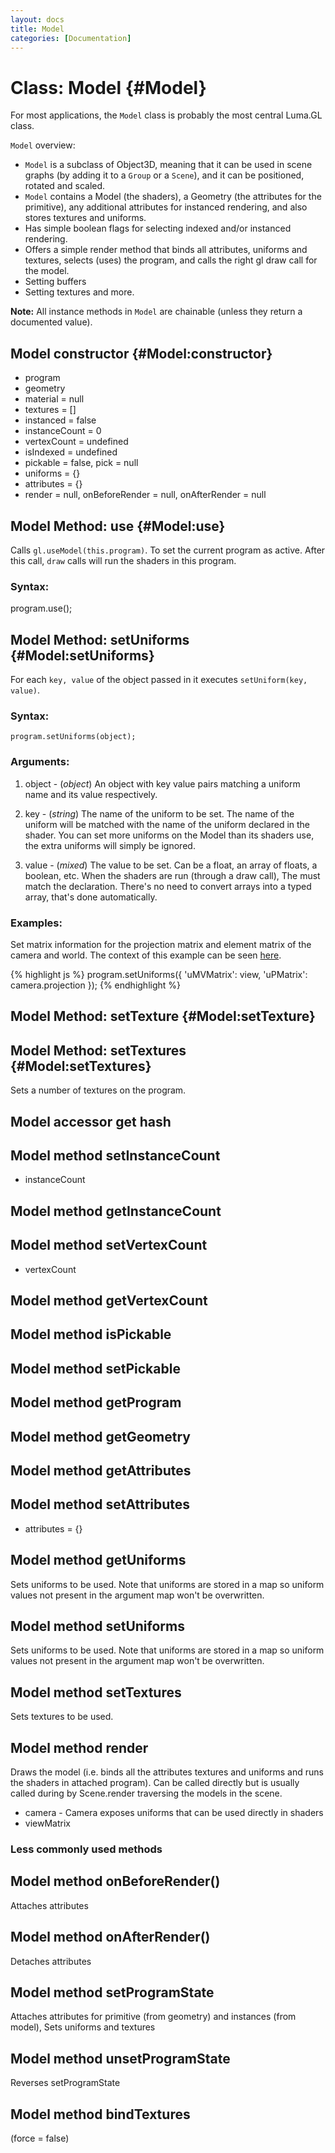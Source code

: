 ```yaml
---
layout: docs
title: Model
categories: [Documentation]
---
```


Class: Model {#Model}
===========================

For most applications, the `Model` class is probably the most central Luma.GL
class.


`Model` overview:
- `Model` is a subclass of Object3D, meaning that it can be used in scene graphs
  (by adding it to a `Group` or a `Scene`), and it can be positioned, rotated
  and scaled.
- `Model` contains a Model (the shaders), a Geometry (the attributes
  for the primitive), any additional attributes for instanced rendering,
  and also stores textures and uniforms.
- Has simple boolean flags for selecting indexed and/or instanced rendering.
- Offers a simple render method that binds all attributes, uniforms and
  textures, selects (uses) the program, and calls the right gl draw call for
  the model.
- Setting buffers
- Setting textures and more.


**Note:** All instance methods in `Model` are chainable
  (unless they return a documented value).


Model constructor {#Model:constructor}
----------------------------------------------------------------------

* program
* geometry
* material = null
* textures = []
* instanced = false
* instanceCount = 0
* vertexCount = undefined
* isIndexed = undefined
* pickable = false, pick = null
* uniforms = {}
* attributes = {}
* render = null, onBeforeRender = null, onAfterRender = null


Model Method: use {#Model:use}
-----------------------------------

Calls `gl.useModel(this.program)`. To set the current program as active.
After this call, `draw` calls will run the shaders in this program.

### Syntax:

  program.use();


Model Method: setUniforms {#Model:setUniforms}
--------------------------------------------------

For each `key, value` of the object passed in it executes `setUniform(key, value)`.

### Syntax:

	program.setUniforms(object);

### Arguments:

1. object - (*object*) An object with key value pairs matching a
                       uniform name and its value respectively.


1. key - (*string*) The name of the uniform to be set.
                    The name of the uniform will be matched with the name of
                    the uniform declared in the shader. You can set more
                    uniforms on the Model than its shaders use, the extra
                    uniforms will simply be ignored.
2. value - (*mixed*) The value to be set.
                     Can be a float, an array of floats, a boolean, etc.
                     When the shaders are run (through a draw call),
                     The must match the declaration.
                     There's no need to convert arrays into a typed array,
                     that's done automatically.

### Examples:

Set matrix information for the projection matrix and element matrix of the
camera and world.
The context of this example can be seen
[here](http://uber/.github.com/luma.gl/examples/lessons/3/).

{% highlight js %}
program.setUniforms({
  'uMVMatrix': view,
  'uPMatrix': camera.projection
});
{% endhighlight %}



Model Method: setTexture {#Model:setTexture}
-------------------------------------------------


Model Method: setTextures {#Model:setTextures}
----------------------------------------------------

Sets a number of textures on the program.


Model accessor get hash
--------------------------

Model method setInstanceCount
--------------------------
* instanceCount

Model method getInstanceCount
--------------------------

Model method setVertexCount
--------------------------
* vertexCount

Model method getVertexCount
--------------------------

Model method isPickable
--------------------------

Model method setPickable
--------------------------

Model method getProgram
--------------------------

Model method getGeometry
--------------------------

Model method getAttributes
--------------------------

Model method setAttributes
--------------------------
* attributes = {}

Model method getUniforms
--------------------------
Sets uniforms to be used. Note that uniforms are stored in a map so uniform
values not present in the argument map won't be overwritten.


Model method setUniforms
--------------------------
Sets uniforms to be used. Note that uniforms are stored in a map so uniform
values not present in the argument map won't be overwritten.


Model method setTextures
--------------------------
Sets textures to be used.


Model method render
--------------------------
Draws the model (i.e. binds all the attributes textures and uniforms and runs
the shaders in attached program). Can be called directly but is usually called
during by Scene.render traversing the models in the scene.

* camera - Camera exposes uniforms that can be used directly in shaders
* viewMatrix


### Less commonly used methods

Model method onBeforeRender()
--------------------------
Attaches attributes


Model method onAfterRender()
--------------------------
Detaches attributes


Model method setProgramState
--------------------------
Attaches attributes for primitive (from geometry) and instances (from model),
Sets uniforms and textures


Model method unsetProgramState
--------------------------
Reverses setProgramState


Model method bindTextures
--------------------------

(force = false)

